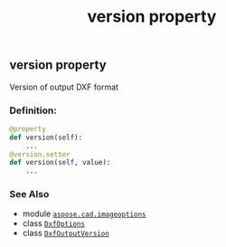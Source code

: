 ﻿---
title: version property
second_title: Aspose.CAD for Python via .NET API References
description: 
type: docs
weight: 200
url: /python-net/aspose.cad.imageoptions/dxfoptions/version/
is_root: false
---

## version property


Version of output DXF format
### Definition:
```python
@property
def version(self):
    ...
@version.setter
def version(self, value):
    ...
```

### See Also
* module [`aspose.cad.imageoptions`](../../)
* class [`DxfOptions`](/cad/python-net/aspose.cad.imageoptions/dxfoptions)
* class [`DxfOutputVersion`](/cad/python-net/aspose.cad.imageoptions/dxfoutputversion)

